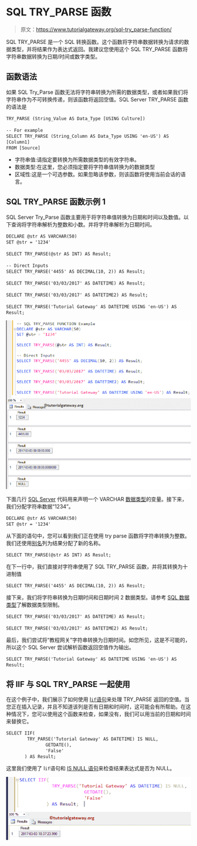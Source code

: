 # SQL TRY_PARSE 函数

> 原文：<https://www.tutorialgateway.org/sql-try_parse-function/>

SQL TRY_PARSE 是一个 SQL 转换函数。这个函数将字符串数据转换为请求的数据类型，并将结果作为表达式返回。我建议您使用这个 SQL TRY_PARSE 函数将字符串数据转换为日期/时间或数字类型。

## 函数语法

如果 SQL Try_Parse 函数无法将字符串转换为所需的数据类型，或者如果我们将字符串作为不可转换传递，则该函数将返回空值。SQL Server TRY_PARSE 函数的语法是

```
TRY_PARSE (String_Value AS Data_Type [USING Culture])

-- For example
SELECT TRY_PARSE (String_Column AS Data_Type USING 'en-US') AS [Column1]
FROM [Source]
```

*   字符串值:请指定要转换为所需数据类型的有效字符串。
*   数据类型:在这里，您必须指定要将字符串值转换为的数据类型
*   区域性:这是一个可选参数。如果忽略该参数，则该函数将使用当前会话的语言。

## SQL TRY_PARSE 函数示例 1

SQL Server Try_Parse 函数主要用于将字符串值转换为日期和时间以及数值。以下查询将字符串解析为整数和小数。并将字符串解析为日期时间。

```
DECLARE @str AS VARCHAR(50)
SET @str = '1234'

SELECT TRY_PARSE(@str AS INT) AS Result; 

-- Direct Inputs
SELECT TRY_PARSE('4455' AS DECIMAL(10, 2)) AS Result; 

SELECT TRY_PARSE('03/03/2017' AS DATETIME) AS Result;  

SELECT TRY_PARSE('03/03/2017' AS DATETIME2) AS Result; 

SELECT TRY_PARSE('Tutorial Gateway' AS DATETIME USING 'en-US') AS Result;
```

![SQL TRY_PARSE Function 1](img/9a4348b2fd642c490821b205f4bd5613.png)

下面几行 [SQL Server](https://www.tutorialgateway.org/sql/) 代码用来声明一个 VARCHAR [数据类型](https://www.tutorialgateway.org/sql-data-types/)的变量。接下来，我们分配字符串数据“1234”。

```
DECLARE @str AS VARCHAR(50)
SET @str = '1234'
```

从下面的语句中，您可以看到我们正在使用 try parse 函数将字符串转换为整数。我们还使用[别名](https://www.tutorialgateway.org/sql-alias/)列为结果分配了新的名称。

```
SELECT TRY_PARSE(@str AS INT) AS Result;
```

在下一行中，我们直接对字符串使用了 SQL TRY_PARSE 函数，并将其转换为十进制值

```
SELECT TRY_PARSE('4455' AS DECIMAL(10, 2)) AS Result;
```

接下来，我们将字符串转换为日期时间和日期时间 2 数据类型。请参考 [SQL 数据类型](https://www.tutorialgateway.org/sql-data-types/)了解数据类型限制。

```
SELECT TRY_PARSE('03/03/2017' AS DATETIME) AS Result;  

SELECT TRY_PARSE('03/03/2017' AS DATETIME2) AS Result;
```

最后，我们尝试将“教程网关”字符串转换为日期时间。如您所见，这是不可能的，所以这个 SQL Server 尝试解析函数返回空值作为输出。

```
SELECT TRY_PARSE('Tutorial Gateway' AS DATETIME USING 'en-US') AS Result;
```

## 将 IIF 与 SQL TRY_PARSE 一起使用

在这个例子中，我们展示了如何使用 [I`if`语句](https://www.tutorialgateway.org/sql-iif-function/)来处理 TRY_PARSE 返回的空值。当您正在插入记录，并且不知道该列是否有日期和时间时，这可能会有所帮助。在这种情况下，您可以使用这个函数来检查，如果没有，我们可以用当前的日期和时间来替换它。

```
SELECT IIF(
	    TRY_PARSE('Tutorial Gateway' AS DATETIME) IS NULL, 
		       GETDATE(), 
		       'False'
	   ) AS Result;
```

这里我们使用了 I`if`语句和 [IS NULL 语句](https://www.tutorialgateway.org/sql-is-null-function/)来检查结果表达式是否为 NULL。

![SQL TRY_PARSE Function 2](img/d8c13db19db605b8b700b1ffff275bc2.png)
